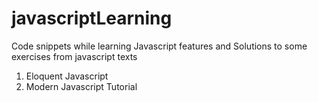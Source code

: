 # javascriptLearning
Code snippets while learning Javascript features and
Solutions to some exercises from javascript texts

1. Eloquent Javascript
2. Modern Javascript Tutorial


